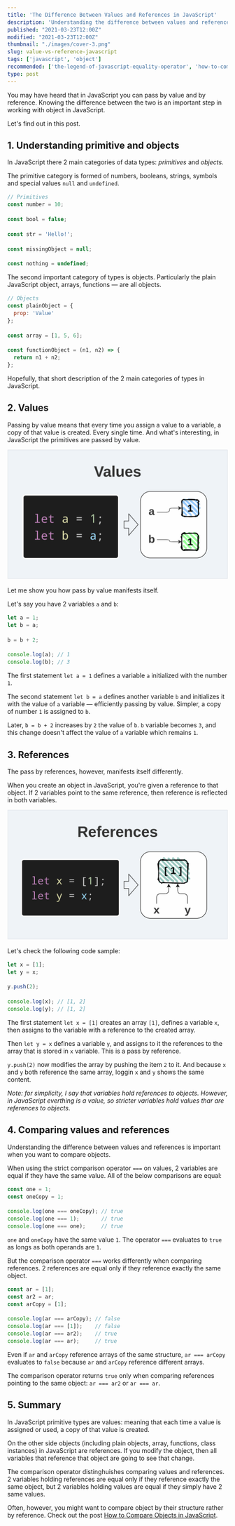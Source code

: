 ```yaml
---
title: 'The Difference Between Values and References in JavaScript'
description: 'Understanding the difference between values and references is an important step to effective working with object in JavaScript.'
published: "2021-03-23T12:00Z"
modified: "2021-03-23T12:00Z"
thumbnail: "./images/cover-3.png"
slug: value-vs-reference-javascript
tags: ['javascript', 'object']
recommended: ['the-legend-of-javascript-equality-operator', 'how-to-compare-objects-in-javascript']
type: post
---
```


You may have heard that in JavaScript you can pass by value and by reference. Knowing the difference between the two is an important step in working with object in JavaScript.   

Let's find out in this post.  

## 1. Understanding primitive and objects

In JavaScript there 2 main categories of data types: *primitives* and *objects*.  

The primitive category is formed of numbers, booleans, strings, symbols and special values `null` and `undefined`.  

```javascript
// Primitives
const number = 10;

const bool = false;

const str = 'Hello!';

const missingObject = null;

const nothing = undefined;
```

The second important category of types is objects. Particularly the plain JavaScript object, arrays, functions &mdash; are all objects.  

```javascript
// Objects
const plainObject = {
  prop: 'Value'
};

const array = [1, 5, 6];

const functionObject = (n1, n2) => {
  return n1 + n2;
};
```

Hopefully, that short description of the 2 main categories of types in JavaScript.  

## 2. Values

Passing by value means that every time you assign a value to a variable, a copy of that value is created. Every single time. And what's interesting, in JavaScript
the primitives are passed by value.  

![Values in JavaScript](./images/values-2.png)

Let me show you how pass by value manifests itself.  

Let's say you have 2 variables `a` and `b`:

```javascript
let a = 1;
let b = a;

b = b + 2;

console.log(a); // 1
console.log(b); // 3
```

The first statement `let a = 1` defines a variable `a` initialized with the number `1`.  

The second statement `let b = a` defines another variable `b` and initializes it with the value of `a` variable &mdash; efficiently passing by value. Simpler, a copy of number `1` is assigned to `b`.  

Later, `b = b + 2` increases by `2` the value of `b`. `b` variable becomes `3`, and this change doesn't affect the value of `a` variable which remains `1`.  

## 3. References

The pass by references, however, manifests itself differently.  

When you create an object in JavaScript, you're given a reference to that object. If 2 variables point to the same reference, then reference is reflected in both variables.  

![References in JavaScript](./images/references-2.png)

Let's check the following code sample:

```javascript
let x = [1];
let y = x;

y.push(2);

console.log(x); // [1, 2]
console.log(y); // [1, 2]
```

The first statement `let x = [1]` creates an array `[1]`, defines a variable `x`, then assigns to the variable with a reference to the created array.  

Then `let y = x` defines a variable `y`, and assigns to it the references to the array that is stored in `x` variable. This is a pass by reference.  

`y.push(2)` now modifies the array by pushing the item `2` to it. And because `x` and `y` both reference the same array, loggin `x` and `y` shows the same content.  

*Note: for simplicity, I say that variables hold references to objects. However, in JavaScript everthing is a value, so stricter variables hold values thar are references to objects*.

## 4. Comparing values and references

Understanding the difference between values and references is important when you want to compare objects.  

When using the strict comparison operator `===` on values, 2 variables are equal if they have the same value. All of the below comparisons are equal:

```javascript
const one = 1;
const oneCopy = 1;

console.log(one === oneCopy); // true
console.log(one === 1);       // true
console.log(one === one);     // true
```

`one` and `oneCopy` have the same value `1`. The operator `===` evaluates to `true` as longs as both operands are `1`.  

But the comparison operator `===` works differently when comparing references. 2 references are equal only if they reference exactly the same object. 

```javascript
const ar = [1];
const ar2 = ar;
const arCopy = [1];

console.log(ar === arCopy); // false
console.log(ar === [1]);    // false
console.log(ar === ar2);    // true
console.log(ar === ar);     // true
```

Even if `ar` and `arCopy` reference arrays of the same structure, `ar === arCopy` evaluates to `false` because `ar` and `arCopy` reference different arrays.  

The comparison operator returns `true` only when comparing references pointing to the same object: `ar === ar2` or `ar === ar`.  

## 5. Summary

In JavaScript primitive types are values: meaning that each time a value is assigned or used, a copy of that value is created.  

On the other side objects (including plain objects, array, functions, class instances) in JavaScript are references. If you modify the object, then all variables
that reference that object are going to see that change.  

The comparison operator distinghuishes comparing values and references. 2 variables holding references are equal only if they reference exactly the same object, but 2 variables holding values are equal if they simply have 2 same values.  

Often, however, you might want to compare object by their structure rather by reference. Check out the post [How to Compare Objects in JavaScript](/how-to-compare-objects-in-javascript).

